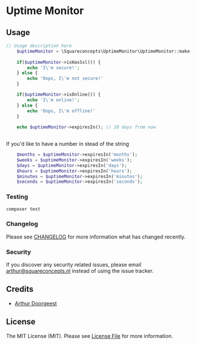 # Uptime Monitor

[//]: # ([![Latest Version on Packagist]&#40;https://img.shields.io/packagist/v/squareconcepts/uptime-monitor.svg?style=flat-square&#41;]&#40;https://packagist.org/packages/squareconcepts/uptime-monitor&#41;)
[//]: # ([![Total Downloads]&#40;https://img.shields.io/packagist/dt/squareconcepts/uptime-monitor.svg?style=flat-square&#41;]&#40;https://packagist.org/packages/squareconcepts/uptime-monitor&#41;)
[//]: # (![GitHub Actions]&#40;https://github.com/squareconcepts/uptime-monitor/actions/workflows/main.yml/badge.svg&#41;)
[//]: # ()
[//]: # (This is where your description should go. Try and limit it to a paragraph or two, and maybe throw in a mention of what PSRs you support to avoid any confusion with users and contributors.)

[//]: # (## Installation)

[//]: # ()
[//]: # (You can install the package via composer:)

[//]: # ()
[//]: # (```bash)

[//]: # (composer require squareconcepts/uptime-monitor)

[//]: # (```)


## Usage

```php
// Usage description here
    $uptimeMonitor = \Squareconcepts\UptimeMonitor\UptimeMonitor::make('https://www.google.com');
    
    if($uptimeMonitor->isHasSsl()) {
        echo 'I\'m secure!';
    } else {
        echo 'Oops, I\'m not secure!'
    }

    if($uptimeMonitor->isOnline()) {
        echo 'I\'m online!';
    } else {
        echo 'Oops, I\'m offline!'
    }
    
    echo $uptimeMonitor->expiresIn(); // 20 days from now
   
```

If you'd like to have a number in stead of the string
```php
    $months = $uptimeMonitor->expiresIn('months');
    $weeks = $uptimeMonitor->expiresIn('weeks');
    $days = $uptimeMonitor->expiresIn('days');
    $hours = $uptimeMonitor->expiresIn('hours');
    $minutes = $uptimeMonitor->expiresIn('minutes');
    $seconds = $uptimeMonitor->expiresIn('seconds');
```


### Testing

```bash
composer test
```

### Changelog

Please see [CHANGELOG](CHANGELOG.md) for more information what has changed recently.


### Security

If you discover any security related issues, please email arthur@squareconcepts.nl instead of using the issue tracker.

## Credits

-   [Arthur Doorgeest](https://github.com/squareconcepts)

## License

The MIT License (MIT). Please see [License File](LICENSE.md) for more information.
